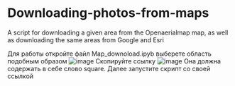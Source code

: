 # Downloading-photos-from-maps
A script for downloading a given area from the Openaerialmap map, as well as downloading the same areas from Google and Esri

Для работы откройте файл Map_downoload.ipyb 
выберете область подобным образом
![image](https://github.com/user-attachments/assets/edf72b7f-0bd7-4d8f-a1be-23414dd631cb)
Скопируйте ссылку 
![image](https://github.com/user-attachments/assets/38d457c8-201f-49bc-bf27-b8f15470701a)
Она должна содержать в себе слово square.
Далее запустите скрипт со своей ссылкой
